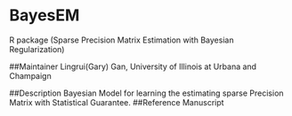 # BayesEM
R package (Sparse Precision Matrix Estimation with Bayesian Regularization)

##Maintainer
Lingrui(Gary) Gan, University of Illinois at Urbana and Champaign

##Description
Bayesian Model for learning the estimating sparse Precision Matrix with Statistical Guarantee.
##Reference
Manuscript  
